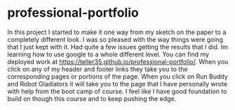# professional-portfolio
In this project I started to make it one way from my sketch on the paper to a completely different look. I was so pleased with the way things were going that I just kept with it. Had quite a few issues getting the results that I did. Im learning how to use google to a whole different level. You can find my deployed work at https://teller35.github.io/professional-portfolio/. When you click on any of my header and footer links they take you to the corresponding pages or portions of the page. When you click on Run Buddy and Robot Gladiators it will take you to the page that I have personally wrote with help from the boot camp of course. I feel like I have good foundation to build on though this course and to keep pushing the edge.
